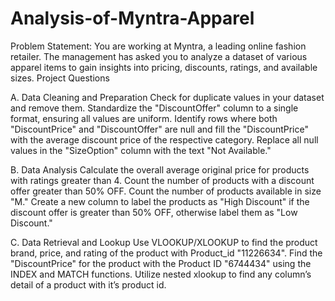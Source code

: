 # Analysis-of-Myntra-Apparel

Problem Statement:
You are working at Myntra, a leading online fashion retailer. The management has asked you to analyze a dataset of various apparel items to gain insights into pricing, discounts, ratings, and available sizes.
Project Questions

A. Data Cleaning and Preparation
Check for duplicate values in your dataset and remove them.
Standardize the "DiscountOffer" column to a single format, ensuring all values are uniform.
Identify rows where both "DiscountPrice" and "DiscountOffer" are null and fill the "DiscountPrice" with the average discount price of the respective category.
Replace all null values in the "SizeOption" column with the text "Not Available."

B. Data Analysis
Calculate the overall average original price for products with ratings greater than 4.
Count the number of products with a discount offer greater than 50% OFF.
Count the number of products available in size "M."
Create a new column to label the products as "High Discount" if the discount offer is greater than 50% OFF, otherwise label them as "Low Discount."

C. Data Retrieval and Lookup
Use VLOOKUP/XLOOKUP to find the product brand, price, and rating of the product with Product_id "11226634".
Find the "DiscountPrice" for the product with the Product ID "6744434" using the INDEX and MATCH functions.
Utilize nested xlookup to find any column’s detail of a product with it’s product id.
